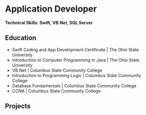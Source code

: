 # Application Developer

#### Technical Skills: Swift, VB.Net, SQL Server

## Education
- Swift Coding and App Development Certificate | The Ohio State University
- Introduction to Computer Programming in Java | The Ohio State University
- VB.Net | Columbus State Community College
- Introduction to Programming Logic | Columbus State Community College
- Database Fundamentals | Columbus State Community College
- CCNA | Columbus State Community College

## Projects
